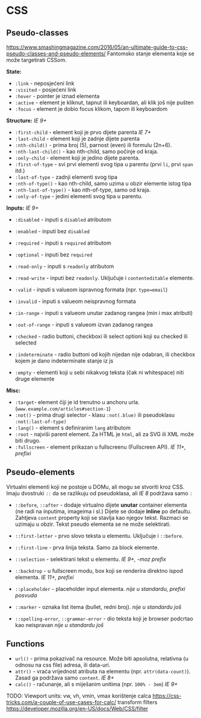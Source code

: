 # CSS

## Pseudo-classes
https://www.smashingmagazine.com/2016/05/an-ultimate-guide-to-css-pseudo-classes-and-pseudo-elements/
Fantomsko stanje elementa koje se može targetirati CSSom.

**State:**
* `:link` - neposjećeni link
* `:visited` - posjećeni link
* `:hover` - pointer je iznad elementa
* `:active` - element je kliknut, tapnut ili keyboardan, ali klik još nije pušten
* `:focus` - element je dobio focus klikom, tapom ili keyboardom

**Structure:** _IE 9+_
* `:first-child` - element koji je prvo dijete parenta _IE 7+_
* `:last-child` - element koji je zadnje dijete parenta
* `:nth-child()` - prima broj (5), parnost (even) ili formulu (2n+6).
* `:nth-last-child()` - kao nth-child, samo počinje od kraja.
* `:only-child` - element koji je jedino dijete parenta.
* `:first-of-type` - svi prvi elementi svog tipa u parentu (prvi `li`, prvi `span` itd.)
* `:last-of-type` - zadnji elementi svog tipa
* `:nth-of-type()` - kao nth-child, samo uzima u obzir elemente istog tipa
* `:nth-last-of-type()` - kao nth-of-type, samo od kraja.
* `:only-of-type` - jedini elementi svog tipa u parentu.

**Inputs:** _IE 9+_
* `:disabled` - inputi s `disabled` atributom
* `:enabled` - inputi bez `disabled`
* `:required` - inputi s `required` atributom
* `:optional` - inputi bez `required`
* `:read-only` - inputi s `readonly` atributom
* `:read-write` - inputi bez `readonly`. Uključuje i `contenteditable` elemente.
* `:valid` - inputi s valueom ispravnog formata (npr. `type=email`)
* `:invalid` - inputi s valueom neispravnog formata
* `:in-range` - inputi s valueom unutar zadanog rangea (min i max atributi)
* `:out-of-range` - inputi s valueom izvan zadanog rangea
* `:checked` - radio buttoni, checkboxi ili select optioni koji su checked ili selected
* `:indeterminate` - radio buttoni od kojih nijedan nije odabran, ili checkbox kojem je dano indeterminate stanje iz js

* `:empty` - elementi koji u sebi nikakvog teksta (čak ni whitespace) niti druge elemente

**Misc:**
* `:target`- element čiji je id trenutno u anchoru urla. (`www.example.com/articles#section-1`)
* `:not()` - prima drugi selector - klasu `:not(.blue)` ili pseudoklasu `:not(:last-of-type)`
* `:lang()` - element s definiranim `lang` atributom
* `:root` - najviši parent element. Za HTML je `html`, ali za SVG ili XML može biti drugo.
* `:fullscreen` - element prikazan u fullscreenu (Fullscreen API). _IE 11+, prefixi_


## Pseudo-elements
Virtualni elementi koji ne postoje u DOMu, ali mogu se stvoriti kroz CSS.
Imaju dvostruki `::` da se razlikuju od pseudoklasa, ali _IE 8_ podržava samo `:`

* `::before`, `::after` - dodaje virtualno dijete **unutar** container elementa (ne radi na inputima, imageima i sl.) Dijete se dodaje **inline** po defaultu. Zahtjeva `content` property koji se stavlja kao njegov tekst. Razmaci se uzimaju u obzir. Tekst pseudo elementa se ne može selektirati.
* `::first-letter` - prvo slovo teksta u elementu. Uključuje i `::before`.
* `::first-line` - prva linija teksta. Samo za block elemente.
* `::selection` - selektirani tekst u elementu. _IE 9+, -moz prefix_

* `::backdrop` - u fullscreen modu, box koji se renderira direktno ispod elementa. _IE 11+, prefixi_
* `::placeholder` - placeholder input elementa. _nije u standardu, prefixi posvuda_
* `::marker` - oznaka list itema (bullet, redni broj). _nije u standardu još_
* `::spelling-error`, `::grammar-error` - dio teksta koji je browser podcrtao kao neispravan _nije u standardu još_

## Functions
* `url()` - prima pokazivač na resource. Može biti apsolutna, relativna (u odnosu na css file) adresa, ili data-uri.
* `attr()` - vraća vrijednost atributa na elementu (npr. `attr(data-count)`). Zasad ga podržava samo `content`. _IE 8+_
* `calc()` - računanje, ali s miješanim unitima (npr. `100% - 3em`) _IE 9+_



TODO:
Viewport units: vw, vh, vmin, vmax
korištenje calca https://css-tricks.com/a-couple-of-use-cases-for-calc/
transform
filters https://developer.mozilla.org/en-US/docs/Web/CSS/filter
